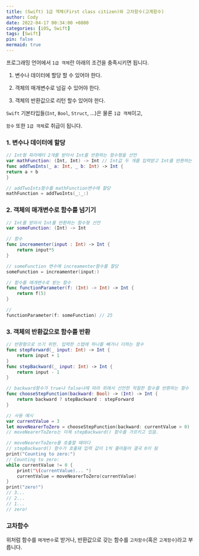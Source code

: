 ```yaml
---
title: (Swift) 1급 객체(First class citizen)와 고차함수(고계함수)
author: Cody
date: 2022-04-17 00:34:00 +0800
categories: [iOS, Swift]
tags: [Swift]
pin: false
mermaid: true
---
```


프로그래밍 언어에서 `1급 객체`란 아래의 조건을 충족시키면 됩니다.

1. 변수나 데이터에 할당 할 수 있어야 한다.

2. 객체의 매개변수로 넘길 수 있어야 한다.

3. 객체의 반환값으로 리턴 할수 있어야 한다.

`Swift` 기본타입들(`Int`, `Bool`, `Struct`, ...)은 물론 `1급 객체`이고,

`함수` 또한 `1급 객체`로 취급이 됩니다.

### 1. 변수나 데이터에 할당

```swift
// Int형 파라메터 2개를 받아서 Int를 반환하는 함수형을 선언
var mathFunction: (Int, Int) -> Int // Int값 두 개를 입력받고 Int를 반환하는 함수
func addTwoInts(_ a: Int, _ b: Int) -> Int {
return a + b
}

// addTwoInts함수를 mathFunction변수에 할당
mathFunction = addTwoInts(_:_:)
```

### 2. 객체의 매개변수로 함수를 넘기기

```swift
// Int를 받아서 Int를 반환하는 함수형 선언
var someFunction: (Int) -> Int

// 함수
func increamenter(input : Int) -> Int {
    return input*5
}

// someFunction 변수에 increamenter함수를 할당
someFunction = increamenter(input:)

// 함수를 매개변수로 받는 함수
func functionParameter(f: (Int) -> Int) -> Int {
    return f(5)
}

//
functionParameter(f: someFunction) // 25
```

### 3. 객체의 반환값으로 함수를 반환

```swift
// 반환형으로 쓰기 위한. 입력한 스텝에 하나를 빼거나 더하는 함수
func stepForward(_ input: Int) -> Int {
    return input + 1
}
func stepBackward(_ input: Int) -> Int {
    return input - 1
}

// backward함수가 true냐 false냐에 따라 위에서 선언한 적절한 함수를 반환하는 함수
func chooseStepFunction(backward: Bool) -> (Int) -> Int {
    return backward ? stepBackward : stepForward
}

// 사용 예시
var currentValue = 3
let moveNearerToZero = chooseStepFunction(backward: currentValue > 0)
// moveNearerToZero는 이제 stepBackward() 함수를 가르키고 있음.

// moveNearerToZero를 호출할 때마다 
// stepBackward() 함수가 호출돼 입력 값이 1씩 줄어들어 결국 0이 됨
print("Counting to zero:")
// Counting to zero:
while currentValue != 0 {
    print("\(currentValue)... ")
    currentValue = moveNearerToZero(currentValue)
}
print("zero!")
// 3...
// 2...
// 1...
// zero!
```

### 고차함수

위처럼 함수를 `매개변수`로 받거나, 반환값으로 갖는 함수를 `고차함수`(혹은 `고계함수`)라고 부릅니다.